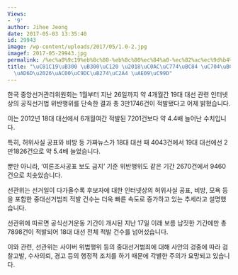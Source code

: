 ```yaml
---
Views:
- '9'
author: Jihee Jeong
date: 2017-05-03 13:35:40
id: 29943
image: /wp-content/uploads/2017/05/1.0-2.jpg
imagef: 2017-05-29943.jpg
permalink: /%ec%a0%9c19%eb%8c%80-%eb%8c%80%ec%84%a0-%ec%82%ac%ec%9d%b4%eb%b2%84-%ec%9c%84%eb%b2%95-%ec%b2%9c%ea%b5%ad%ea%b0%80%ec%a7%9c%eb%89%b4%ec%8a%a4-%ea%b8%89%ec%a6%9d/
title: "\uC81C19\uB300 \uB300\uC120 \u2018\uC0AC\uC774\uBC84 \uC704\uBC95\u2019 \uCC9C\
  \uAD6D\u2026\uAC00\uC9DC\uB274\uC2A4 \uAE09\uC99D"
---
```


한국 중앙선거관리위원회는 1월부터 지난 26일까지 약 4개월간 19대 대선 관련 인터넷상의 공직선거법 위반행위를 단속한 결과 총 3만1746건이 적발됐다고 어제 밝혔습니다.

이는 2012년 18대 대선에서 6개월여간 적발된 7201건보다 약 4.4배 늘어난 수치입니다.

특히, 허위사실 공표와 비방 등 가짜뉴스가 18대 대선 때 4043건에서 19대 대선에선 2만1826건으로 약 5.4배 늘었습니다.

뿐만 아니라, ‘여론조사공표 보도 금지’ 기준 위반행위도 같은 기간 2670건에서 9460건으로 치솟았습니다.

선관위는 선거일이 다가올수록 후보자에 대한 인터넷상의 허위사실 공표, 비방, 모욕 등을 포함한 중대선거범죄 적발 건수는 더욱 빠른 속도로 증가하고 있는 추세라고 설명했습니다.

선관위에 따르면 공식선거운동 기간이 개시된 지난 17일 이래 보름 납짓한 기간에만 총 7898건이 적발되어 18대 대선 전체 적발 건수를 넘어섰습니다.

이와 관련, 선관위는 사이버 위법행위 등의 중대선거범죄에 대해 사안의 겅중에 따라 검찰고발, 수사의뢰, 경고 등의 행정적 조치를 하기 때문에 각별한 주의가 요망되고 있습니다.